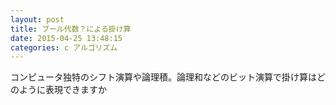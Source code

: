 ```yaml
---
layout: post
title: ブール代数？による掛け算
date: 2015-04-25 13:48:15
categories: c アルゴリズム
---
```

<p>コンピュータ独特のシフト演算や論理積。論理和などのビット演算で掛け算はどのように表現できますか</p>
